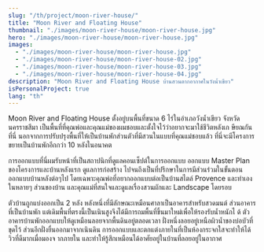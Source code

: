 ```yaml
---
slug: "/th/project/moon-river-house/"
title: "Moon River and Floating House"
thumbnail: "./images/moon-river-house/moon-river-house.jpg"
hero: "./images/moon-river-house/moon-river-house.jpg"
images:
  - "./images/moon-river-house/moon-river-house.jpg"
  - "./images/moon-river-house/moon-river-house-02.jpg"
  - "./images/moon-river-house/moon-river-house-03.jpg"
  - "./images/moon-river-house/moon-river-house-04.jpg"
description: "Moon River and Floating House บ้านสวนตากอากาศในวังน้ำเขียว"
isPersonalProject: true
lang: "th"
---
```


Moon River and Floating House ตั้งอยู่บนพื้นที่ขนาด 6 ไร่ในอำเภอวังน้ำเขียว
จังหวัดนครราชสีมา
เป็นพื้นที่ที่คุณพ่อและคุณแม่ของผมชอบและตั้งใจไว้ว่าอยากจะมาใช้ชีวิตหลังเก
ษียณกันที่นี่
นอกจากการปรับปรุงพื้นที่ให้เป็นบ้านพักส่วนตัวที่มีสวนในแบบที่คุณแม่ชอบแล้ว
ที่นี่จะมีโครงการขยายเป็นบ้านพักอีกกว่า 10 หลังในอนาคต

การออกแบบที่นี่ผมรับหน้าที่เป็นสถาปนิกที่ดูแลคอนเซ็ปต์ในการออกแบบ
ออกแบบ Master Plan ของโครงการและบ้านหลังแรก ดูแลการก่อสร้าง
ไปจนถึงเป็นที่ปรึกษาในการมีส่วนร่วมในขั้นตอนออกแบบบ้านหลังต่อๆไป
โดยเฉพาะคุณพ่อที่อยากออกแบบต่อเป็นบ้านสไตล์ Provence
และทำเองในหลายๆ ส่วนของบ้าน และคุณแม่ที่สนใจและดูแลเรื่องสวนผักและ
Landscape โดยรอบ

ตัวบ้านถูกแบ่งออกเป็น 2 หลัง
หลังหนึ่งที่มีลักษณะเหมือนศาลาเป็นอาคารสำหรับสวดมนต์
ส่วนอาคารที่เป็นบ้านพัก
แต่เดิมพื้นที่ตรงนี้เป็นเนินสูงจึงได้มีการถมพื้นที่ขึ้นมาใหม่เพื่อให้รองรับน้ำหนักไ
ด้ ตัวอาคารบ้านพักออกแบบให้ดูเหมือนลอยจากพื้นดินอยู่ตลอดเวลา
ฝั่งหนึ่งลอยอยู่เหนือผิวน้ำของบ่อบัวที่ขุดไว้ ส่วนอีกฝั่งยื่นออกมาจากเนินดิน
การออกแบบและตกแต่งภายในที่เป็นห้องกระจกใสจะทำให้ได้วิวที่ดีมากเมื่อมองจ
ากภายใน และทำให้รู้สึกเหมือนได้อาศัยอยู่ในบ้านที่ลอยอยู่ในอากาศ
